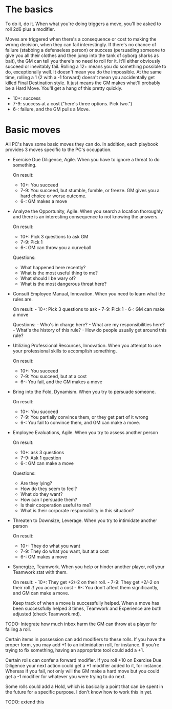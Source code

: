 # The basics

To do it, do it. When what you're doing triggers a move, you'll be asked to
roll 2d6 plus a modifier. 

Moves are triggered when there's a consequence or cost to making the wrong
decision, when they can fail interestingly. If there's no chance of failure
(stabbing a defenseless person) or success (persuading someone to give you all
their clothes and then jump into the tank of cyborg sharks as bait), the GM can tell
you there's no need to roll for it. It'll either obviously succeed or inevitably
fail. Rolling a 12+ means you do something possible to do, exceptionally well.
It doesn't mean you do the impossible. At the same time, rolling a 1 (2 with a
-1 forward) doesn't mean you accidentally get killed Final Destination style. It
just means the GM makes what'll probably be a Hard Move. You'll get a hang of
this pretty quickly.


- 10+: success
- 7-9: success at a cost ("here's three options. Pick two.")
- 6-: failure, and the GM pulls a Move.

# Basic moves

All PC's have some basic moves they can do. In addition, each playbook provides
3 moves specific to the PC's occupation.

- Exercise Due Diligence, Agile. When you have to ignore a threat to do something.

   On result:
     - 10+: You succeed
     - 7-9: You succeed, but stumble, fumble, or freeze. GM gives you a hard
        choice or worse outcome.
     - 6-: GM makes a move

- Analyze the Opportunity, Agile. When you search a location thoroughly and
  there is an interesting consequence to not knowing the answers.

   On result:
     - 10+: Pick 3 questions to ask GM
     - 7-9: Pick 1
     - 6-: GM can throw you a curveball

   Questions:
     - What happened here recently?
     - What is the most useful thing to me?
     - What should I be wary of?
     - What is the most dangerous threat here?

- Consult Employee Manual, Innovation. When you need to learn what the rules
  are.

     On result:
       - 10+: Pick 3 questions to ask
       - 7-9: Pick 1
       - 6-: GM can make a move

     Questions:
       - Who's in charge here?
       - What are my responsibilities here?
       - What's the history of this rule?
       - How do people usually get around this rule?

- Utilizing Professional Resources, Innovation. When you attempt to use your
  professional skills to accomplish something.

   On result:
     - 10+: You succeed
     - 7-9: You succeed, but at a cost
     - 6-: You fail, and the GM makes a move

- Bring into the Fold, Dynamism. When you try to persuade someone.

   On result:
     - 10+: You succeed
     - 7-9: You partially convince them, or they get part of it wrong
     - 6-: You fail to convince them, and GM can make a move.

- Employee Evaluations, Agile. When you try to assess another person

   On result:
     - 10+: ask 3 questions
     - 7-9: Ask 1 question
     - 6-: GM can make a move

   Questions:
     - Are they lying?
     - How do they seem to feel?
     - What do they want?
     - How can I persuade them?
     - Is their cooperation useful to me?
     - What is their corporate responsibility in this situation?

- Threaten to Downsize, Leverage. When you try to intimidate another person

   On result:
     - 10+: They do what you want
     - 7-9: They do what you want, but at a cost
     - 6-: GM makes a move

- Synergize, Teamwork. When you help or hinder another player, roll your Teamwork
  stat with them.
  
     On result:
       - 10+: They get +2/-2 on their roll.
       - 7-9: They get +2/-2 on their roll *if* you accept a cost
       - 6-: You don't affect them significantly, and GM can make a move.

     Keep track of when a move is successfully helped. When a move has been
     successfully helped 3 times, Teamwork and Experience are both adjusted
     (check Teamwork.md).

TODO: Integrate how much inbox harm the GM can throw at a player for failing a
roll.

Certain items in possession can add modifiers to these rolls. If you have the
proper form, you may add +1 to an intimidation roll, for instance. If you're
trying to fix something, having an appropriate tool could add a +1. 

Certain rolls can confer a forward modifier. If you roll +10 on Exercise Due
Diligence your next action could get a +1 modifier added to it, for instance.
Whereas if you fail, not only will the GM make a hard move but you could get a
-1 modifier for whatever you were trying to do next.

Some rolls could add a Hold, which is basically a point that can be spent in the
future for a specific purpose. I don't know how to work this in yet.

TODO: extend this
